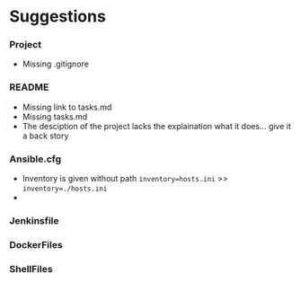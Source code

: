 # Suggestions

### Project
- Missing .gitignore

### README
- Missing link to tasks.md
- Missing tasks.md
- The desciption of the project lacks the explaination what it does... give it a back story

### Ansible.cfg
- Inventory is given without path `inventory=hosts.ini` >> `inventory=./hosts.ini`
- 
### Jenkinsfile

### DockerFiles

### ShellFiles
